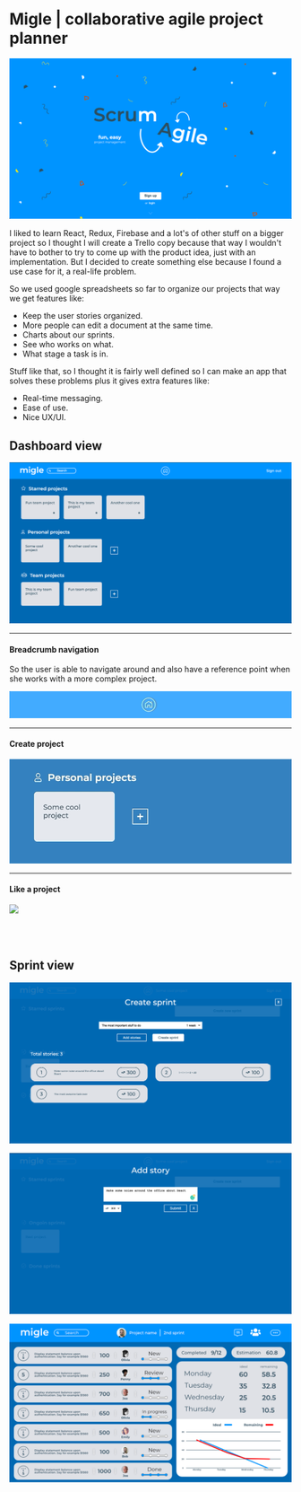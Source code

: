 # Migle | collaborative agile project planner

![](https://github.com/AdamGonda/migle/blob/master/screenshots/landing.png)

I liked to learn React, Redux, Firebase and a lot's of other stuff on a bigger project so I thought I will create a Trello copy because that way I wouldn't have to bother to try to come up with the product idea, just with an implementation. But I decided to create something else because I found a use case for it, a real-life problem.

So we used google spreadsheets so far to organize our projects that way we get features like:
- Keep the user stories organized. 
- More people can edit a document at the same time.
- Charts about our sprints.
- See who works on what.
- What stage a task is in.

Stuff like that, so I thought it is fairly well defined so I can make an app that solves these problems plus it gives extra features like:
- Real-time messaging.
- Ease of use.
- Nice UX/UI.

## Dashboard view
![](https://github.com/AdamGonda/migle/blob/master/screenshots/dashboard.png)

---

#### Breadcrumb navigation
So the user is able to navigate around and also have a reference point when she works with a more complex project.

![](https://github.com/AdamGonda/migle/blob/master/screenshots/breadcrumb%20nav.gif)

---

#### Create project

![](https://github.com/AdamGonda/migle/blob/master/screenshots/create%20project.gif)

---

#### Like a project

![](https://github.com/AdamGonda/migle/blob/master/screenshots/like%20project.gif)

<br>
<br>

## Sprint view
![](https://github.com/AdamGonda/migle/blob/master/screenshots/sprint%20modal%20with%20tasks.png)

![](https://github.com/AdamGonda/migle/blob/master/screenshots/task%20modal.png)

![](https://github.com/AdamGonda/migle/blob/master/screenshots/sprint%20view.png)

